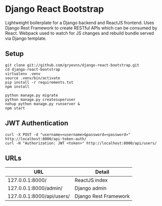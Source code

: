 # Django React Bootstrap

Lightweight boilerplate for a Django backend and ReactJS frontend. Uses Django Rest Framework to create RESTful APIs which can be consumed by React. Webpack used to watch for JS changes and rebuild bundle served via Django template.

## Setup
```
git clone git://github.com/gryevns/django-react-bootstrap.git
cd django-react-bootstrap
virtualenv .venv
source .venv/bin/activate
pip install -r requirements.txt
npm install

python manage.py migrate
python manage.py createsuperuser
nohup python manage.py runserver &
npm start
```

## JWT Authentication
```
curl -X POST -d "username=<username>&password=<password>" http://localhost:8000/api-token-auth/
curl -H "Authorization: JWT <token>" http://localhost:8000/api/users/
```

## URLs
URL                       | Detail
------------------------- | ---------------------
127.0.0.1:8000/           | ReactJS index
127.0.0.1:8000/admin/     | Django admin
127.0.0.1:8000/api/users/ | Django Rest Framework
